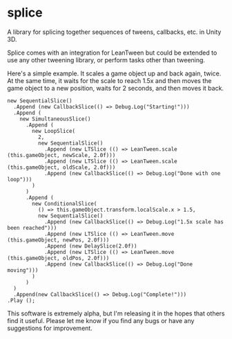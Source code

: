 # splice
A library for splicing together sequences of tweens, callbacks, etc. in Unity 3D.

Splice comes with an integration for LeanTween but could be extended to use any other tweening library, or perform tasks other than tweening.

Here's a simple example. It scales a game object up and back again, twice. At the same time, it waits for the scale to reach 1.5x and then moves the game object to a new position, waits for 2 seconds, and then moves it back.

    new SequentialSlice()
      .Append (new CallbackSlice(() => Debug.Log("Starting!")))
      .Append (
        new SimultaneousSlice()
          .Append (
            new LoopSlice(
              2,
              new SequentialSlice()
                .Append (new LTSlice (() => LeanTween.scale (this.gameObject, newScale, 2.0f)))
                .Append (new LTSlice (() => LeanTween.scale (this.gameObject, oldScale, 2.0f)))
                .Append (new CallbackSlice(() => Debug.Log("Done with one loop")))
            )
          )
          .Append (
            new ConditionalSlice(
              () => this.gameObject.transform.localScale.x > 1.5,
              new SequentialSlice()
                .Append (new CallbackSlice(() => Debug.Log("1.5x scale has been reached")))
                .Append (new LTSlice (() => LeanTween.move (this.gameObject, newPos, 2.0f)))
                .Append (new DelaySlice(2.0f))
                .Append (new LTSlice (() => LeanTween.move (this.gameObject, oldPos, 2.0f)))
                .Append (new CallbackSlice(() => Debug.Log("Done moving")))
            )
          )					
      )
      .Append(new CallbackSlice(() => Debug.Log("Complete!")))
    .Play ();

This software is extremely alpha, but I'm releasing it in the hopes that others find it useful. Please let me know if you find any bugs or have any suggestions for improvement.
